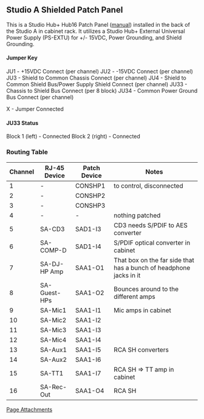 Studio A Shielded Patch Panel
-----------------------------

This is a Studio Hub+ Hub16 Patch Panel ([manual](https://wiki.wmfo.org/@api/deki/files/422/=HUB16-DC.pdf "/@api/deki/files/422/=HUB16-DC.pdf")) installed in the back of the Studio A in cabinet rack.
 It utilizes a Studio Hub+ External Universal Power Supply (PS-EXTU) for +/- 15VDC, Power Grounding, and Shield Grounding.

#### Jumper Key

JU1 - +15VDC Connect (per channel)
 JU2 - -15VDC Connect (per channel)
 JU3 - Shield to Common Chassis Connect (per channel)
 JU4 - Shield to Common Shield Bus/Power Supply Shield Connect (per channel)
 JU33 - Chassis to Shield Bus Connect (per 8 block)
 JU34 - Common Power Ground Bus Connect (per channel)

X - Jumper Connected

#### JU33 Status

Block 1 (left) - Connected
 Block 2 (right) - Connected

### Routing Table

Channel| RJ-45 Device | Patch Device | Notes
--- | --- | --- | ---
1 | - | CONSHP1 | to control, disconnected
2 | - | CONSHP2 | 
3 | - | CONSHP3 | 
4 | - | - | nothing patched
5 | SA-CD3 | SAD1-I3 | CD3 needs S/PDIF to AES converter
6 | SA-COMP-D | SAD1-I4 | S/PDIF optical converter in cabinet
7 | SA-DJ-HP Amp | SAA1-O1 | That box on the far side that has a bunch of headphone jacks in it
8 | SA-Guest-HPs | SAA1-O2 | Bounces around to the different amps
9 | SA-Mic1 | SAA1-I1 | Mic amps in cabinet
10 | SA-Mic2 | SAA1-I2 | 
11 | SA-Mic3 | SAA1-I3 | 
12 | SA-Mic4 | SAA1-I4 | 
13 | SA-Aux1 | SAA1-I5 | RCA SH converters
14 | SA-Aux2 | SAA1-I6 | 
15 | SA-TT1 | SAA1-I7 | RCA SH => TT amp in cabinet
16 | SA-Rec-Out | SAA1-O4 | RCA SH

[Page Attachments](https://wiki-files.wmfo.org/Operations/Station_Architecture_Overview/Signal_Chain_%26_Peripherals/StudioHub_Peripherals/SASHP)
